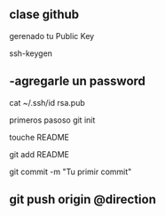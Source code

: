 clase github
------------

gerenado tu Public Key

ssh-keygen

-agregarle un password
----------------------

cat ~/.ssh/id rsa.pub

primeros pasoso
git init

touche README

git add README

git commit -m "Tu primir commit"

git push origin @direction
----------------------------